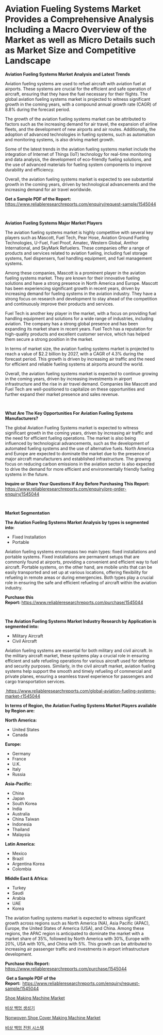 <p><h1>Aviation Fueling Systems Market Provides a Comprehensive Analysis Including a Macro Overview of the Market as well as Micro Details such as Market Size and Competitive Landscape</h1></p><p><strong>Aviation Fueling Systems Market Analysis and Latest Trends</strong></p>
<p><p>Aviation fueling systems are used to refuel aircraft with aviation fuel at airports. These systems are crucial for the efficient and safe operation of aircraft, ensuring that they have the fuel necessary for their flights. The global aviation fueling systems market is projected to witness significant growth in the coming years, with a compound annual growth rate (CAGR) of 8.8% during the forecast period.</p><p>The growth of the aviation fueling systems market can be attributed to factors such as the increasing demand for air travel, the expansion of airline fleets, and the development of new airports and air routes. Additionally, the adoption of advanced technologies in fueling systems, such as automation and monitoring systems, is also driving market growth.</p><p>Some of the latest trends in the aviation fueling systems market include the integration of Internet of Things (IoT) technology for real-time monitoring and data analysis, the development of eco-friendly fueling solutions, and the use of advanced materials for fueling system components to improve durability and efficiency.</p><p>Overall, the aviation fueling systems market is expected to see substantial growth in the coming years, driven by technological advancements and the increasing demand for air travel worldwide.</p></p>
<p><strong>Get a Sample PDF of the Report:&nbsp;</strong> <a href="https://www.reliableresearchreports.com/enquiry/request-sample/1545044">https://www.reliableresearchreports.com/enquiry/request-sample/1545044</a></p>
<p>&nbsp;</p>
<p><strong>Aviation Fueling Systems Major Market Players</strong></p>
<p><p>The aviation fueling systems market is highly competitive with several key players such as Mascott, Fuel Tech, Pear Hose, Aviation Ground Fueling Technologies, U-Fuel, Fuel Proof, Amatec, Western Global, Amthor International, and SkyMark Refuelers. These companies offer a range of products and services related to aviation fueling, including fuel storage systems, fuel dispensers, fuel handling equipment, and fuel management systems.</p><p>Among these companies, Mascott is a prominent player in the aviation fueling systems market. They are known for their innovative fueling solutions and have a strong presence in North America and Europe. Mascott has been experiencing significant growth in recent years, driven by increasing demand for fueling systems in the aviation industry. They have a strong focus on research and development to stay ahead of the competition and continuously improve their products and services.</p><p>Fuel Tech is another key player in the market, with a focus on providing fuel handling equipment and solutions for a wide range of industries, including aviation. The company has a strong global presence and has been expanding its market share in recent years. Fuel Tech has a reputation for high-quality products and excellent customer service, which has helped them secure a strong position in the market.</p><p>In terms of market size, the aviation fueling systems market is projected to reach a value of $2.2 billion by 2027, with a CAGR of 4.3% during the forecast period. This growth is driven by increasing air traffic and the need for efficient and reliable fueling systems at airports around the world.</p><p>Overall, the aviation fueling systems market is expected to continue growing in the coming years, driven by increasing investments in airport infrastructure and the rise in air travel demand. Companies like Mascott and Fuel Tech are well-positioned to capitalize on these opportunities and further expand their market presence and sales revenue.</p></p>
<p>&nbsp;</p>
<p><strong>What Are The Key Opportunities For Aviation Fueling Systems Manufacturers?</strong></p>
<p><p>The global Aviation Fueling Systems market is expected to witness significant growth in the coming years, driven by increasing air traffic and the need for efficient fueling operations. The market is also being influenced by technological advancements, such as the development of automated fueling systems and the use of alternative fuels. North America and Europe are expected to dominate the market due to the presence of major aircraft manufacturers and established infrastructure. The growing focus on reducing carbon emissions in the aviation sector is also expected to drive the demand for more efficient and environmentally friendly fueling systems in the future.</p></p>
<p><strong>Inquire or Share Your Questions If Any Before Purchasing This Report:</strong> <a href="https://www.reliableresearchreports.com/enquiry/pre-order-enquiry/1545044">https://www.reliableresearchreports.com/enquiry/pre-order-enquiry/1545044</a></p>
<p>&nbsp;</p>
<p><strong>Market Segmentation</strong></p>
<p><strong>The Aviation Fueling Systems Market Analysis by types is segmented into:</strong></p>
<p><ul><li>Fixed Installation</li><li>Portable</li></ul></p>
<p><p>Aviation fueling systems encompass two main types: fixed installations and portable systems. Fixed installations are permanent setups that are commonly found at airports, providing a convenient and efficient way to fuel aircraft. Portable systems, on the other hand, are mobile units that can be easily transported and set up at various locations, offering flexibility for refueling in remote areas or during emergencies. Both types play a crucial role in ensuring the safe and efficient refueling of aircraft within the aviation industry.</p></p>
<p><strong>Purchase this Report:&nbsp;</strong><a href="https://www.reliableresearchreports.com/purchase/1545044">https://www.reliableresearchreports.com/purchase/1545044</a></p>
<p>&nbsp;</p>
<p><strong>The Aviation Fueling Systems Market Industry Research by Application is segmented into:</strong></p>
<p><ul><li>Military Aircraft</li><li>Civil Aircraft</li></ul></p>
<p><p>Aviation fueling systems are essential for both military and civil aircraft. In the military aircraft market, these systems play a crucial role in ensuring efficient and safe refueling operations for various aircraft used for defense and security purposes. Similarly, in the civil aircraft market, aviation fueling systems help support the smooth and timely refueling of commercial and private planes, ensuring a seamless travel experience for passengers and cargo transportation services.</p></p>
<p><a href="https://www.reliableresearchreports.com/global-aviation-fueling-systems-market-r1545044">&nbsp;https://www.reliableresearchreports.com/global-aviation-fueling-systems-market-r1545044</a></p>
<p><strong>In terms of Region, the Aviation Fueling Systems Market Players available by Region are:</strong></p>
<p>
    <p> <strong> North America: </strong>
        <ul>
            <li>United States</li>
            <li>Canada</li>
        </ul>
        </p> 
    <p> <strong> Europe: </strong>
        <ul>
            <li>Germany</li>
            <li>France</li>
            <li>U.K.</li>
            <li>Italy</li>
            <li>Russia</li>
        </ul>
        </p> 
    <p> <strong> Asia-Pacific: </strong>
        <ul>
            <li>China</li>
            <li>Japan</li>
            <li>South Korea</li>
            <li>India</li>
            <li>Australia</li>
            <li>China Taiwan</li>
            <li>Indonesia</li>
            <li>Thailand</li>
            <li>Malaysia</li>
        </ul>
        </p> 
    <p> <strong> Latin America: </strong>
        <ul>
            <li>Mexico</li>
            <li>Brazil</li>
            <li>Argentina Korea</li>
            <li>Colombia</li>
        </ul>
        </p> 
    <p> <strong> Middle East & Africa: </strong>
        <ul>
            <li>Turkey</li>
            <li>Saudi</li>
            <li>Arabia</li>
            <li>UAE</li>
            <li>Korea</li>
        </ul>
    </p>
    </p>
<p><p>The aviation fueling systems market is expected to witness significant growth across regions such as North America (NA), Asia Pacific (APAC), Europe, the United States of America (USA), and China. Among these regions, the APAC region is anticipated to dominate the market with a market share of 35%, followed by North America with 30%, Europe with 20%, USA with 10%, and China with 5%. This growth can be attributed to increasing air passenger traffic and investments in airport infrastructure development.</p></p>
<p><strong>Purchase this Report: </strong><a href="https://www.reliableresearchreports.com/purchase/1545044">https://www.reliableresearchreports.com/purchase/1545044</a></p>
<p>&nbsp;<strong>Get a Sample PDF of the Report:&nbsp;&nbsp;</strong><a href="https://www.reliableresearchreports.com/enquiry/request-sample/1545044">https://www.reliableresearchreports.com/enquiry/request-sample/1545044</a></p>
<p><strong></strong></p>
<p><p><a href="https://github.com/redneck06/Market-Research-Report-List-2/blob/main/shoe-making-machine-market.md">Shoe Making Machine Market</a></p><p><a href="https://github.com/Madalyell456456/Market-Research-Report-List-1/blob/main/798426525804.md">비상 백업 생성기</a></p><p><a href="https://github.com/nicoletavirag/Market-Research-Report-List-2/blob/main/nonwoven-shoe-cover-making-machine-market.md">Nonwoven Shoe Cover Making Machine Market</a></p><p><a href="https://github.com/LanceOlsotn8978/Market-Research-Report-List-1/blob/main/417109825805.md">비상 백업 전원 시스템</a></p></p>